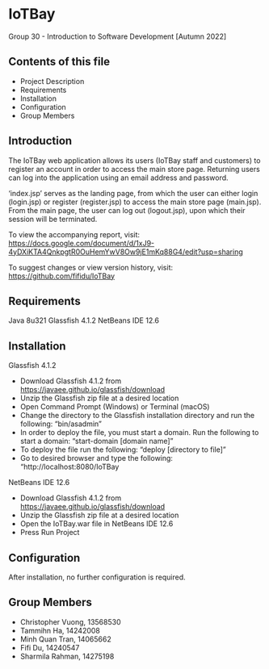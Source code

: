 # IoTBay
Group 30 - Introduction to Software Development [Autumn 2022]

Contents of this file
------------------------------------------
* Project Description
* Requirements
* Installation
* Configuration
* Group Members

Introduction
------------------------------------------
The IoTBay web application allows its users (IoTBay staff and customers) to register an account in order to access the main store page. Returning users can log into the application using an email address and password.

‘index.jsp’ serves as the landing page, from which the user can either login (login.jsp) or register (register.jsp) to access the main store page (main.jsp). From the main page, the user can log out (logout.jsp), upon which their session will be terminated.

To view the accompanying report, visit: https://docs.google.com/document/d/1xJ9-4yDXiKTA4QnkpgtR0OuHemYwV8Ow9jE1mKq88G4/edit?usp=sharing

To suggest changes or view version history, visit: https://github.com/fifidu/IoTBay

Requirements
------------------------------------------
Java 8u321
Glassfish 4.1.2
NetBeans IDE 12.6

Installation
------------------------------------------
Glassfish 4.1.2
* Download Glassfish 4.1.2 from https://javaee.github.io/glassfish/download
* Unzip the Glassfish zip file at a desired location
* Open Command Prompt (Windows) or Terminal (macOS) 
* Change the directory to the Glassfish installation directory and run the following: “bin/asadmin”
* In order to deploy the file, you must start a domain. Run the following to start a domain: “start-domain [domain name]”
* To deploy the file run the following: “deploy [directory to file]”
* Go to desired browser and type the following: “http://localhost:8080/IoTBay

NetBeans IDE 12.6
* Download Glassfish 4.1.2 from https://javaee.github.io/glassfish/download
* Unzip the Glassfish zip file at a desired location
* Open the IoTBay.war file in NetBeans IDE 12.6
* Press Run Project


Configuration
------------------------------------------
After installation, no further configuration is required.

Group Members
------------------------------------------
* Christopher Vuong, 13568530
* Tammihn Ha, 14242008
* Minh Quan Tran, 14065662
* Fifi Du, 14240547
* Sharmila Rahman, 14275198
